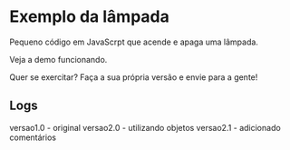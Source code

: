 Exemplo da lâmpada
===


Pequeno código em JavaScrpt que acende e apaga uma lâmpada.

Veja a demo funcionando.

Quer se exercitar? Faça a sua própria versão e envie para a gente!



Logs
---

versao1.0 - original
versao2.0 - utilizando objetos
versao2.1 - adicionado comentários
